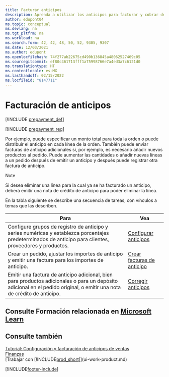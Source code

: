 ```yaml
---
title: Facturar anticipos
description: Aprenda a utilizar los anticipos para facturar y cobrar depósitos de los clientes y remitir depósitos a los proveedores en Business Central.
author: edupont04
ms.topic: conceptual
ms.devlang: na
ms.tgt_pltfrm: na
ms.workload: na
ms.search.form: 42, 42, 48, 50, 52, 9305, 9307
ms.date: 12/03/2021
ms.author: edupont
ms.openlocfilehash: 74f277ab22675cd490b136845a48062527469c05
ms.sourcegitcommit: ef80c461713fff1a75998766e7a4ed3a7c6121d0
ms.translationtype: HT
ms.contentlocale: es-MX
ms.lasthandoff: 02/15/2022
ms.locfileid: "8147711"
---
```

# <a name="invoicing-prepayments"></a>Facturación de anticipos

[!INCLUDE [prepayment_def](includes/prepayment_def.md)]

[!INCLUDE [prepayment_req](includes/prepayment_req.md)]

Por ejemplo, puede especificar un monto total para toda la orden o puede distribuir el anticipo en cada línea de la orden. También puede enviar facturas de anticipo adicionales si, por ejemplo, es necesario añadir nuevos productos al pedido. Puede aumentar las cantidades o añadir nuevas líneas a un pedido después de emitir un anticipo y después puede registrar otra factura de anticipo.  

> [!NOTE]
> Si desea eliminar una línea para la cual ya se ha facturado un anticipo, deberá emitir una nota de crédito de anticipo para poder eliminar la línea.

En la tabla siguiente se describe una secuencia de tareas, con vínculos a temas que las describen.

|**Para**|**Vea**|  
|------------|-------------|  
|Configure grupos de registro de anticipo y series numéricas y establezca porcentajes predeterminados de anticipo para clientes, proveedores y productos.|[Configurar anticipos](finance-set-up-prepayments.md)|
|Crear un pedido, ajustar los importes de anticipo y emitir una factura para los importes de anticipo.|[Crear facturas de anticipo](finance-how-to-create-prepayment-invoices.md)|  
|Emitir una factura de anticipo adicional, bien para productos adicionales o para un depósito adicional en el pedido original, o emitir una nota de crédito de anticipo.|[Corregir anticipos](finance-how-to-correct-prepayments.md)|  

## <a name="see-related-training-at-microsoft-learn"></a>Consulte Formación relacionada en [Microsoft Learn](/learn/modules/prepayment-invoices-dynamics-365-business-central/index)

## <a name="see-also"></a>Consulte también

[Tutorial: Configuración y facturación de anticipos de ventas](walkthrough-setting-up-and-invoicing-sales-prepayments.md)  
[Finanzas](finance.md)  
[Trabajar con [!INCLUDE[prod_short](includes/prod_short.md)]](ui-work-product.md)  


[!INCLUDE[footer-include](includes/footer-banner.md)]